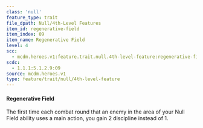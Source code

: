 ```yaml
---
class: 'null'
feature_type: trait
file_dpath: Null/4th-Level Features
item_id: regenerative-field
item_index: 09
item_name: Regenerative Field
level: 4
scc:
  - mcdm.heroes.v1:feature.trait.null.4th-level-feature:regenerative-field
scdc:
  - 1.1.1:5.1.2.9:09
source: mcdm.heroes.v1
type: feature/trait/null/4th-level-feature
---
```


#### Regenerative Field

The first time each combat round that an enemy in the area of your Null Field ability uses a main action, you gain 2 discipline instead of 1.
